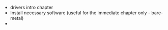 
- drivers intro chapter  
- Install necessary software (useful for the immediate chapter only - bare-metal)
- 